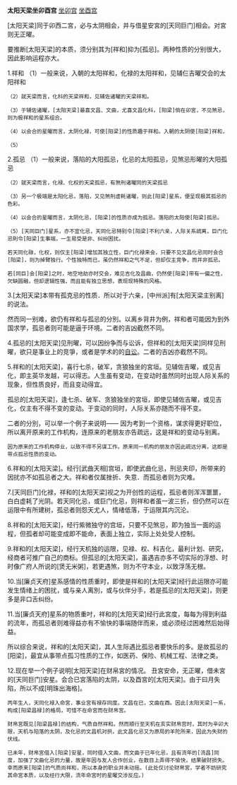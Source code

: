 **太阳天梁坐卯酉宫**
[坐卯宫](./太阳天梁坐卯宫.png)
[坐酉宫](./太阳天梁坐酉宫.png)

[太阳天梁]同于卯西二宮，必与太阴相会，并与借星安宮的[天同巨门]相会。对宮则无正曜。

要推断[太阳天梁]的本质，须分别其为[祥和]抑为[孤忌]。两种性质的分别很大，因此影响运程亦大。

1.祥和
    （1）一般来说，入朝的太阳祥和，化禄的太阳祥和，见辅仨吉曜交会的太阳祥和

    （2）就天梁而言，化科的天梁祥和，见辅佐诸曜的天梁祥和。

    （3）于辅佐诸曜，[太阳天梁]最喜文昌、文曲，尤喜文昌化科，[阳梁]倘在卯宮，不见煞忌，则为极祥和的星系组合。

    （4）以会合的星曜而言，太阴化禄，可使[阳梁]的性质趣于祥和。入朝的太阴使[阳梁]祥和，

    （5）
2.孤忌
    （1）一般来说，落陷的大阳孤忌，化忌的太阳孤忌，见煞忌形曜的大阳孤忌

    （2）就天梁而言，化禄、化权的天梁孤忌，有煞刑诸曜同的天梁孤忌

    （3）另一个极端是太阳化忌，落陷，又见煞刑虚耗诸曜，则此[阳梁]星系，便呈现极其孤忌的色彩。

    （4）以会合的星曜而言，太阴化忌，[阳梁]的性质亦成为孤忌。落陷的太阳使[阳梁]孤忌。

    （5）[天同巨门]星系，亦不宜化忌，天同化忌特别令[阳梁]不利六亲，人际关系疏离，巨门化忌則令[阳梁]生事端，一生易受是非、纠纷困扰。

    若天同化碌，化权，则仅主[阳梁]增加其独立性，巨门化禄来会，只要不见文昌化忌同时会合[阳梁]，则为掉臂独行。个性独特而已，虽仍然祥和之气不足，但却仅主竞争，而并非孤忌。

    若[同巨]会[阳梁]之时，地空地劫亦时交会，难见吉化及昌曲，仍然使[阳梁]带有一偏之性，欠缺圆融，但却逻辑性强，而且能有独立思想，表现现特殊的风格。

3.[太阳天梁]本带有孤克忌的性质．所以对于六亲，[中州派]有[太阳天梁主别离]的说法。

然而同一别难，欲仍有祥和与孤忌的分別。以离乡背井为例，祥和者可能因为到外国求学，孤忌者则可能是逼于环境。二者的吉凶截然不同。

4.孤忌的[太阳天梁]见刑曜，可以因纷争而与讼诉，但祥和的[太阳天梁]同样见刑曜，欲只是事业上的竞爭，或者是学术的的[自讼](自己否定自己的见解以求进步)。二者的吉凶亦截然不同。

5.祥和的[太阳天梁]，喜行七杀，破军，贪狼独坐的宮垣。见辅佐吉曜，或见吉化，即主英华发越，可以得志。人生虽有变动，在变动时虽然同时出现人际关系的现象，但性质良好，而且变动得宜。

孤忌的[太阳天梁]，逢七杀、破军、贪狼独坐的宮垣，即使见辅佐吉曜，或见吉化，仅主有不得不变的变动。于变动的同时，人际关系亦随而不得不变。

二者的分別，可以举一个例子来说明――
    因为考到一个资格，谋求得更好职位，所以离开原来的工作机构，连原来的老朋友亦告疏远，这是祥和的变动与别离。

    因为原来的工作机构停业，以致不得不另谋工作。原来同一机构的朋友亦因此疏远分离，这即是带点孤忌性质的变动。

6.祥和的[太阳天梁]。经行[武曲天相]宫垣，即使武曲化忌，刑忌夹印，所带来的因扰亦不如孤忌者之大。祥和者仅属挫折、失意．而孤忌者则为灾难。


7.[天同巨门]化禄，祥和的[太阳天梁]视之为开创性的运程，孤忌者则浑浑噩噩，白白虚耗了光阴。若天同化忌，或巨门化忌，则祥和者虽一波三折，但仍然可以在运限中有所建树，孤忌者则怨天尤人，情绪低落，于运限其内沉沦。

8.祥和的[太阳天梁]，经行紫微独守的宫垣，只要不见煞忌，即为独当一面的运程，但孤者却可能变成即不能命，表面上独立，实际上处处受人控制。

9.祥和的[太阳天梁]，经行天机独的运限，见禄、权、科吉化，最利计划、研究，经商者可推广自己的商标。但孤忌的[太阳天梁]，虽遇吉亦多不切实际的浮想、时时像广府人所说的[煲无米粥]，若更遇煞，则为不守本业，以致浮荡无根。

10.当[廉贞天府]星系感情的性质重时，即使是祥和的[太阳天梁]经行此运限亦可能发生情绪上的困扰，或与亲人离別，或与伙伴分手，若是孤忌的[太阳天梁]，则更多是非口舌纠纷。

11.当[廉贞天府]星系的物质重吋，祥和的[太阳天梁]经行此宮度，每每为得到利益的流年，而孤忌者则难得益亦有不愉快的事端随伴而来，或必须经过困难然后始得益。

所以综合来说，祥和的[太阳天梁]，其人生际遇比孤忌者要快乐的多。是故孤忌的[阳梁]，最宜从事带点孤习性质的工作，如医药、保险、机械工程、法律之类。

12.现在举一个例子说明[太阳天梁]在财帛宮的情况。
    丑宮安命，无正曜，借未宮的[天同巨门]安星。会合已宮落陷的太阴，以及酉宮的[太阳天梁]。由于曰月失陷，所以不成[明珠出海格]。

    丙年生人，天同化禄入命宮，事业宮有禄存同度。文昌在已，文曲在酉。因此[太阳天梁]一系，构成[阳梁昌禄]的格局，可惜不在命宮而在财帛宮。

    财帛宮既见[阳梁昌禄]的结构，气质自然祥和。然而顺行至天机在亥实财帛宫时，其时为辛卯大限，天机与陷落的太阴，及化忌的文昌机对拱，此文昌化忌又为原局的羊陀所来，因此为失财的伏线。

    已未年，财帛宮借入[阳梁]安星，同时借入文曲，而文曲于已年化忌，且有流年的[流昌]同度，加强了文曲化忌的力量，故是年因与友人合作创业，在数目上弄得不愉快，结果破财损失。幸而原来[阳梁]的气质尚祥和，所以本身的职业并未动摇。(此处仅讨论财帛宮，学者不妨研究其命宮本质，以及经行大限，流年命宮时的星曜交涉反应。)